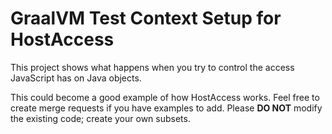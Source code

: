 # GraalVM Test Context Setup for HostAccess

This project shows what happens when you try to control the access JavaScript has on Java objects.

This could become a good example of how HostAccess works.  Feel free to create merge requests if you have examples to add. Please **DO NOT** modify the existing code; create your own subsets.
